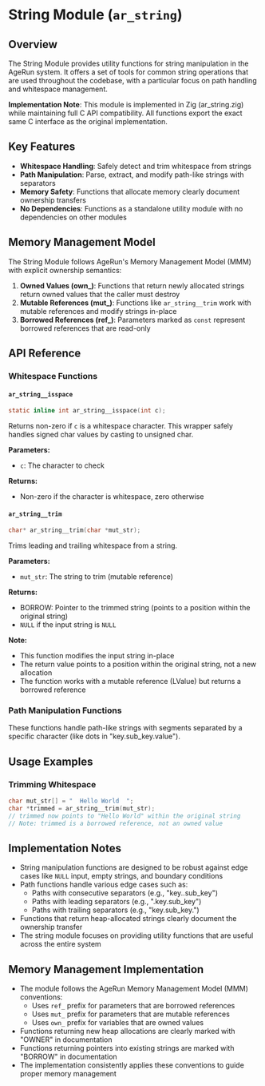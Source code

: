 # String Module (`ar_string`)

## Overview

The String Module provides utility functions for string manipulation in the AgeRun system. It offers a set of tools for common string operations that are used throughout the codebase, with a particular focus on path handling and whitespace management.

**Implementation Note**: This module is implemented in Zig (ar_string.zig) while maintaining full C API compatibility. All functions export the exact same C interface as the original implementation.

## Key Features

- **Whitespace Handling**: Safely detect and trim whitespace from strings
- **Path Manipulation**: Parse, extract, and modify path-like strings with separators
- **Memory Safety**: Functions that allocate memory clearly document ownership transfers
- **No Dependencies**: Functions as a standalone utility module with no dependencies on other modules

## Memory Management Model

The String Module follows AgeRun's Memory Management Model (MMM) with explicit ownership semantics:

1. **Owned Values (own_)**: Functions that return newly allocated strings return owned values that the caller must destroy
2. **Mutable References (mut_)**: Functions like `ar_string__trim` work with mutable references and modify strings in-place
3. **Borrowed References (ref_)**: Parameters marked as `const` represent borrowed references that are read-only

## API Reference

### Whitespace Functions

#### `ar_string__isspace`

```c
static inline int ar_string__isspace(int c);
```

Returns non-zero if `c` is a whitespace character. This wrapper safely handles signed char values by casting to unsigned char.

**Parameters:**
- `c`: The character to check

**Returns:**
- Non-zero if the character is whitespace, zero otherwise

#### `ar_string__trim`

```c
char* ar_string__trim(char *mut_str);
```

Trims leading and trailing whitespace from a string.

**Parameters:**
- `mut_str`: The string to trim (mutable reference)

**Returns:**
- BORROW: Pointer to the trimmed string (points to a position within the original string)
- `NULL` if the input string is `NULL`

**Note:**
- This function modifies the input string in-place
- The return value points to a position within the original string, not a new allocation
- The function works with a mutable reference (LValue) but returns a borrowed reference

### Path Manipulation Functions

These functions handle path-like strings with segments separated by a specific character (like dots in "key.sub_key.value").


## Usage Examples

### Trimming Whitespace

```c
char mut_str[] = "  Hello World  ";
char *trimmed = ar_string__trim(mut_str);
// trimmed now points to "Hello World" within the original string
// Note: trimmed is a borrowed reference, not an owned value
```


## Implementation Notes

- String manipulation functions are designed to be robust against edge cases like `NULL` input, empty strings, and boundary conditions
- Path functions handle various edge cases such as:
  - Paths with consecutive separators (e.g., "key..sub_key")
  - Paths with leading separators (e.g., ".key.sub_key")
  - Paths with trailing separators (e.g., "key.sub_key.")
- Functions that return heap-allocated strings clearly document the ownership transfer
- The string module focuses on providing utility functions that are useful across the entire system

## Memory Management Implementation

- The module follows the AgeRun Memory Management Model (MMM) conventions:
  - Uses `ref_` prefix for parameters that are borrowed references
  - Uses `mut_` prefix for parameters that are mutable references
  - Uses `own_` prefix for variables that are owned values
- Functions returning new heap allocations are clearly marked with "OWNER" in documentation
- Functions returning pointers into existing strings are marked with "BORROW" in documentation
- The implementation consistently applies these conventions to guide proper memory management